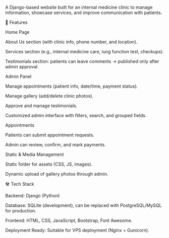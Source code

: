 A Django-based website built for an internal medicine clinic to manage information, showcase services, and improve communication with patients.

🚀 Features

Home Page

About Us section (with clinic info, phone number, and location).

Services section (e.g., internal medicine care, lung function test, checkups).

Testimonials section: patients can leave comments → published only after admin approval.

Admin Panel

Manage appointments (patient info, date/time, payment status).

Manage gallery (add/delete clinic photos).

Approve and manage testimonials.

Customized admin interface with filters, search, and grouped fields.

Appointments

Patients can submit appointment requests.

Admin can review, confirm, and mark payments.

Static & Media Management

Static folder for assets (CSS, JS, images).

Dynamic upload of gallery photos through admin.

🛠️ Tech Stack

Backend: Django (Python)

Database: SQLite (development), can be replaced with PostgreSQL/MySQL for production.

Frontend: HTML, CSS, JavaScript, Bootstrap, Font Awesome.

Deployment Ready: Suitable for VPS deployment (Nginx + Gunicorn).
